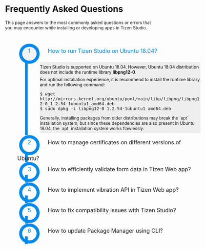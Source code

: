 # Frequently Asked Questions 

This page answers to the most commonly asked questions or errors that you may encounter while installing or developing apps in Tizen Studio.

 <style>
         pre {
  display: block;
  font-family: monospace;
  white-space: pre-line;
  margin: 20 em 70;
  /*! white-space:pre-wrap; */
}

label {
         font-size: 18px;
         cursor: pointer;
         padding: 0em 0em 0.8em 6px;
         }
         label:hover {
         color: ##008aee;
         }
         label:hover:before {
         background: #e6e6e6;
         }
         label:before {
         text-align: center;
         content: counter(li);
         border: 10px solid #008aee;
         border-radius: 40px;
         display: inline-block;
         width: 47px;
         height: 45px;
         line-height: 28px;
         font-size: 18px;
         margin: 4px 1.5em 0px 0px;
         color:#008aee;
         }
         .css-accordion {
         list-style-type: none;
         counter-reset: li;
         padding: 20px;
         margin: 20px;
         width: 600px;
         repeat top left;
         /*---- End .accordion-item ----*/
         }
         .css-accordion .accordion-item {
         counter-increment: li;
         padding: 0;
         margin: 0;
         }
         .css-accordion .accordion-item .item-content-container {
         border-left: 9px solid #008aee;
         padding: 7px 0px;
         margin: -23px 0px -4px 25px;
         }
         .css-accordion .accordion-item .item-content-container .item-content {
         background: #eee;
         padding: 0px 0em;
         overflow: hidden;
         margin: 11px 0 0px 40px;
         border-radius: 2px;
         box-shadow: inset 0 2px 8px rgba(241, 235, 235, 0.5), 0 1px 2px rgba(255, 255, 255, 0.9);
         }
         .css-accordion .accordion-item .item-content-container .item-content p {
         margin: 0.5em 0;
         font-size: 14px
         text-shadow: 0 1px 1px rgba(181, 99, 99, 0.9);
         color: #090808;
         }
         .css-accordion .accordion-item input[type=radio] {
         display: none;
         /*---- End &:checked ----*/
         }
         .css-accordion .accordion-item input[type=radio] ~ .item-content-container {
         overflow: hidden;
         }
         .css-accordion .accordion-item input[type=radio] ~ .item-content-container .item-content {
         height: 0;
         transition: all 0.3s linear;
         }
         .css-accordion .accordion-item input[type=radio]:checked ~ .item-content-container {
         height: auto;
         overflow: visible;
         }
         .css-accordion .accordion-item input[type=radio]:checked ~ .item-content-container .item-content {
         height: inherit;
         /*! overflow-y: auto; */
         transition: all 0.5s linear;
         }
         .css-accordion .accordion-item input[type=radio]:checked + label {
         color: #008aee;
         }
         .css-accordion .accordion-item input[type=radio]:checked + label:before {
         background: #f3f3f3;
         }
      
      </style>
   </head>
<body>
   <ol class="css-accordion user-journey">
      <li class="accordion-item stage-1">
         <input type="radio" name="accordion-control" id="stage-1-control" checked="">
            <label for="stage-1-control">How to run Tizen Studio on Ubuntu 18.04?</label>
               <div class="item-content-container">
                  <div class="item-content">
                     <p>Tizen Studio is supported on Ubuntu 18.04. However, Ubuntu 18.04 distribution does not include the runtime library <b>libpng12-0</b>.
                     <p>For optimal installation experience, it is recommend to install the runtime library and run the following command:
                        <pre>
                           $ wget http://mirrors.kernel.org/ubuntu/pool/main/libp/libpng/libpng12-0_1.2.54-1ubuntu1_amd64.deb
                           $ sudo dpkg -i libpng12-0_1.2.54-1ubuntu1_amd64.deb
                        </pre>
                     </p>
                     Generally, installing packages from older distributions may break the `apt` installation system, but since these dependencies are also present in Ubuntu 18.04, the `apt` installation system works flawlessly.</p>
                  </div>
               </div>
      </li>
      <li class="accordion-item stage-2">
         <input type="radio" name="accordion-control" id="stage-2-control">
            <label for="stage-2-control">How to manage certificates on different versions of Ubuntu?</label>
               <div class="item-content-container">
                  <div class="item-content">
                     <p>
                      On Ubuntu, Tizen Certificate Manager stores the passwords of the certificates in the <b>gnome-keyring</b> application. Therefore, you must enable the <b>gnome-keyring</b> application to ensure that Tizen Studio functions smoothly. </p>
                     <p>The remote login in a Linux desktop system does not have the <b>DBUS_SESSION_BUS_ADDRESS</b> variable set in the session. </p>
                     <p>To store and lookup passwords in the <b>host login keyring</b>, you must set the <b>DBUS_SESSION_BUS_ADDRESS</b> variable.</p>
                     <p>For more information, see <a href="https://developer.tizen.org/community/tip-tech/how-manage-certificates-and-package-applications-different-ubuntu-setups)">Manage certificates. </a>
                     </p>
                </div>
             </div>
      </li> 
      <li class="accordion-item stage-3">
         <input type="radio" name="accordion-control" id="stage-3-control">
            <label for="stage-3-control">How to efficiently validate form data in Tizen Web app?</label>
               <div class="item-content-container">
                  <div class="item-content">
                     <p>Form Validation typically occurs at the server end. If the data entered by the client is incorrect or the data is missing, the server responds and the user needs to resubmit the form with correct information. The whole process incurs lot of time but to effectively validate the form data, see <a href="https://developer.tizen.org/community/tip-tech/form-validation-using-tizen-web">simple form validation in Tizen Web app.</a></p>             
                  </div>
               </div>
      </li>
      <li class="accordion-item stage-4">
         <input type="radio" name="accordion-control" id="stage-4-control">
            <label for="stage-4-control">How to implement vibration API in Tizen Web app?</label>
               <div class="item-content-container">
                  <div class="item-content">
                     <p>Vibration API adds to the user experience and improves overall perception of the application. With vibration API, no third party library is required to implement vibration feature. For more information on implemtation of Tizen Vibration API, see <a href="https://developer.tizen.org/community/tip-tech/vibration-api-tizen-web-app">Vibration API.</a></p>
                  </div>
               </div>
      </li>
      <li class="accordion-item stage-5">
         <input type="radio" name="accordion-control" id="stage-5-control">
            <label for="stage-5-control">How to fix compatibility issues with Tizen Studio?</label>
               <div class="item-content-container">
                  <div class="item-content">
                     <p>Following are the various conditions that can cause compatibility issues:
                        <ul>
                           <li>You are using an older workspace in the installed version of Tizen Studio.</li>
                           <li>The Tizen Web, Tizen Native, and Tizen Native UI Builder perspectives are used.
                           <li>The Tizen Native or Tizen Native Builder perspectives were previously used.</li>
                           <li>After installing the latest version of Tizen Studio using the installer without installing other tools using the Package Manager.</li>
                     </p>
                        </ul>
                           <p>
                           For more information, see <a href="https://developer.tizen.org/community/tip-tech/trouble-shooting-compatibility-previous-versions-tizen-studio">troubleshooting for compatibility.</a>
                           </p>
                  </div>
               </div>
      </li>
         <li class="accordion-item stage-6">
            <input type="radio" name="accordion-control" id="stage-6-control">
            <label for="stage-6-control">How to update Package Manager using CLI?</label>
            <div class="item-content-container">
               <div class="item-content">
                  <p>To update Tizen Studio using CLI Package Manager, use the update command with the following syntax:
                  <pre>package-manager-cli update [--accept-license] [--no-java-check] [--proxy <value>] [-f <file path>] [-p <password>] [--latest] </pre>
                  For information on the command switches, see <a href="https://docs.tizen.org/application/tizen-studio/setup/update-sdk#updating-with-the-cli-package-manager">Updating with the CLI Package Manager.</a>
               </div>
            </div>
        </li>
   </ol>